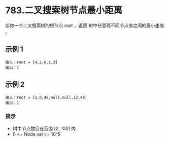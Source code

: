# 783.二叉搜索树节点最小距离

给你一个二叉搜索树的根节点 root ，返回 树中任意两不同节点值之间的最小差值 。

## 示例 1

```
输入：root = [4,2,6,1,3]
输出：1
```

## 示例 2

```
输入：root = [1,0,48,null,null,12,49]
输出：1
```

### 提示

- 树中节点数目在范围 [2, 100] 内
- 0 <= Node.val <= 10^5
